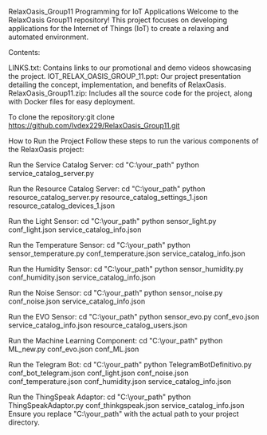 
RelaxOasis_Group11
Programming for IoT Applications
Welcome to the RelaxOasis Group11 repository! This project focuses on developing applications for the Internet of Things (IoT) to create a relaxing and automated environment.

Contents:

LINKS.txt: Contains links to our promotional and demo videos showcasing the project.
IOT_RELAX_OASIS_GROUP_11.ppt: Our project presentation detailing the concept, implementation, and benefits of RelaxOasis.
RelaxOasis_Group11.zip: Includes all the source code for the project, along with Docker files for easy deployment.

To clone the repository:git clone https://github.com/Ivdex229/RelaxOasis_Group11.git


How to Run the Project
Follow these steps to run the various components of the RelaxOasis project:

Run the Service Catalog Server:
cd "C:\your_path"
python service_catalog_server.py

Run the Resource Catalog Server:
cd "C:\your_path"
python resource_catalog_server.py resource_catalog_settings_1.json resource_catalog_devices_1.json

Run the Light Sensor:
cd "C:\your_path"
python sensor_light.py conf_light.json service_catalog_info.json

Run the Temperature Sensor:
cd "C:\your_path"
python sensor_temperature.py conf_temperature.json service_catalog_info.json

Run the Humidity Sensor:
cd "C:\your_path"
python sensor_humidity.py conf_humidity.json service_catalog_info.json

Run the Noise Sensor:
cd "C:\your_path"
python sensor_noise.py conf_noise.json service_catalog_info.json

Run the EVO Sensor:
cd "C:\your_path"
python sensor_evo.py conf_evo.json service_catalog_info.json resource_catalog_users.json

Run the Machine Learning Component:
cd "C:\your_path"
python ML_new.py conf_evo.json conf_ML.json

Run the Telegram Bot:
cd "C:\your_path"
python TelegramBotDefinitivo.py conf_bot_telegram.json conf_light.json conf_noise.json conf_temperature.json conf_humidity.json service_catalog_info.json

Run the ThingSpeak Adaptor:
cd "C:\your_path"
python ThingSpeakAdaptor.py conf_thinkgspeak.json service_catalog_info.json
Ensure you replace "C:\your_path" with the actual path to your project directory.
